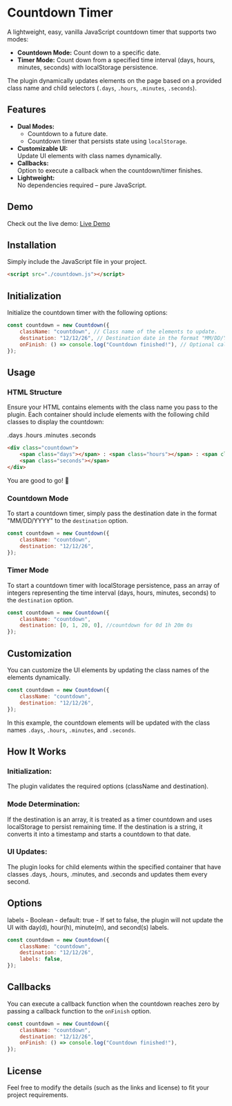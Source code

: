 # Countdown Timer

A lightweight, easy, vanilla JavaScript countdown timer that supports two modes:

-   **Countdown Mode:** Count down to a specific date.
-   **Timer Mode:** Count down from a specified time interval (days, hours, minutes, seconds) with localStorage persistence.

The plugin dynamically updates elements on the page based on a provided class name and child selectors (`.days`, `.hours`, `.minutes`, `.seconds`).

## Features

-   **Dual Modes:**
    -   Countdown to a future date.
    -   Countdown timer that persists state using `localStorage`.
-   **Customizable UI:**  
    Update UI elements with class names dynamically.
-   **Callbacks:**  
    Option to execute a callback when the countdown/timer finishes.
-   **Lightweight:**  
    No dependencies required – pure JavaScript.

## Demo

Check out the live demo: [Live Demo](https://ehmasuk.github.io/countdown-js)

## Installation

Simply include the JavaScript file in your project.

```html
<script src="./countdown.js"></script>
```

## Initialization

Initialize the countdown timer with the following options:

```javascript
const countdown = new Countdown({
    className: "countdown", // Class name of the elements to update.
    destination: "12/12/26", // Destination date in the format "MM/DD/YYYY".
    onFinish: () => console.log("Countdown finished!"), // Optional callback for when the countdown reaches zero.
});
```

## Usage

### HTML Structure

Ensure your HTML contains elements with the class name you pass to the plugin. Each container should include elements with the following child classes to display the countdown:

.days
.hours
.minutes
.seconds

```html
<div class="countdown">
    <span class="days"></span> : <span class="hours"></span> : <span class="minutes"></span> :
    <span class="seconds"></span>
</div>
```

You are good to go! 🙂

### Countdown Mode

To start a countdown timer, simply pass the destination date in the format "MM/DD/YYYY" to the `destination` option.

```javascript
const countdown = new Countdown({
    className: "countdown",
    destination: "12/12/26",
});
```

### Timer Mode

To start a countdown timer with localStorage persistence, pass an array of integers representing the time interval (days, hours, minutes, seconds) to the `destination` option.

```javascript
const countdown = new Countdown({
    className: "countdown",
    destination: [0, 1, 20, 0], //countdown for 0d 1h 20m 0s
});
```

## Customization

You can customize the UI elements by updating the class names of the elements dynamically.

```javascript
const countdown = new Countdown({
    className: "countdown",
    destination: "12/12/26",
});
```

In this example, the countdown elements will be updated with the class names `.days`, `.hours`, `.minutes`, and `.seconds`.

## How It Works

### Initialization:

The plugin validates the required options (className and destination).

### Mode Determination:

If the destination is an array, it is treated as a timer countdown and uses localStorage to persist remaining time.
If the destination is a string, it converts it into a timestamp and starts a countdown to that date.

### UI Updates:

The plugin looks for child elements within the specified container that have classes .days, .hours, .minutes, and .seconds and updates them every second.

## Options

labels - Boolean - default: true - If set to false, the plugin will not update the UI with day(d), hour(h), minute(m), and second(s) labels.

```javascript
const countdown = new Countdown({
    className: "countdown",
    destination: "12/12/26",
    labels: false,
});
```

## Callbacks

You can execute a callback function when the countdown reaches zero by passing a callback function to the `onFinish` option.

```javascript
const countdown = new Countdown({
    className: "countdown",
    destination: "12/12/26",
    onFinish: () => console.log("Countdown finished!"),
});
```

## License

Feel free to modify the details (such as the links and license) to fit your project requirements.
